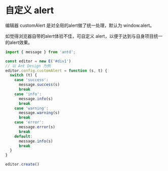 # 自定义 alert

编辑器 customAlert 是对全局的alert做了统一处理，默认为 window.alert。

如觉得浏览器自带的alert体验不佳，可自定义 alert，以便于达到与自身项目统一的alert效果。

```js
import { message } from 'antd';

const editor = new E('#div1')
// 以 Ant Design 为例
editor.config.customAlert = function (s, t) {
  switch (t) {
    case 'success':
      message.success(s)
      break
    case 'info':
      message.info(s)
      break
    case 'warning':
      message.warning(s)
      break
    case 'error':
      message.error(s)
      break
    default:
      message.info(s)
      break
  }
}

editor.create()
```
